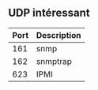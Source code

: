 ## UDP intéressant
| Port | Description |
| --- | --- |
| 161 | snmp |
| 162 |	snmptrap |
| 623 |	IPMI |